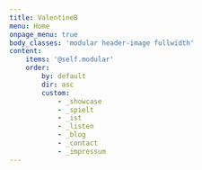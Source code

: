 ```yaml
---
title: ValentineB
menu: Home
onpage_menu: true
body_classes: 'modular header-image fullwidth'
content:
    items: '@self.modular'
    order:
        by: default
        dir: asc
        custom:
            - _showcase
            - _spielt
            - _ist
            - _listen
            - _blog
            - _contact
            - _impressum
---
```

